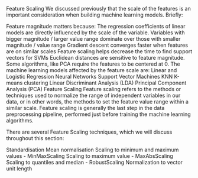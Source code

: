 Feature Scaling
We discussed previously that the scale of the features is an important consideration when 
building machine learning models. Briefly:

Feature magnitude matters because:
The regression coefficients of linear models are directly influenced by the scale of the variable.
Variables with bigger magnitude / larger value range dominate over those with smaller magnitude / 
value range
Gradient descent converges faster when features are on similar scales
Feature scaling helps decrease the time to find support vectors for SVMs
Euclidean distances are sensitive to feature magnitude.
Some algorithms, like PCA require the features to be centered at 0.
The machine learning models affected by the feature scale are:
Linear and Logistic Regression
Neural Networks
Support Vector Machines
KNN
K-means clustering
Linear Discriminant Analysis (LDA)
Principal Component Analysis (PCA)
Feature Scaling
Feature scaling refers to the methods or techniques used to normalize the range of independent 
variables in our data, or in other words, the methods to set the feature value range within a 
similar scale. Feature scaling is generally the last step in the data preprocessing pipeline, 
performed just before training the machine learning algorithms.

There are several Feature Scaling techniques, which we will discuss throughout this section:

Standardisation
Mean normalisation
Scaling to minimum and maximum values - MinMaxScaling
Scaling to maximum value - MaxAbsScaling
Scaling to quantiles and median - RobustScaling
Normalization to vector unit length
